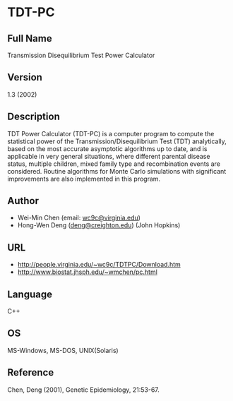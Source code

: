 # TDT-PC

## Full Name
Transmission Disequilibrium Test Power Calculator

## Version
1.3 (2002)

## Description
TDT Power Calculator (TDT-PC) is a computer program to compute the statistical power of the Transmission/Disequilibrium Test (TDT) analytically, based on the most accurate asymptotic algorithms up to date, and is applicable in very general situations, where different parental disease status, multiple children, mixed family type and recombination events are considered. Routine algorithms for Monte Carlo simulations with significant improvements are also implemented in this program.

## Author
* Wei-Min Chen (email: wc9c@virginia.edu)
* Hong-Wen Deng (deng@creighton.edu) (John Hopkins)

## URL
* http://people.virginia.edu/~wc9c/TDTPC/Download.htm
* http://www.biostat.jhsph.edu/~wmchen/pc.html

## Language
C++

## OS
MS-Windows, MS-DOS, UNIX(Solaris)

## Reference
Chen, Deng (2001), Genetic Epidemiology, 21:53-67.